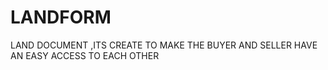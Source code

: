 # LANDFORM
LAND DOCUMENT ,ITS CREATE TO MAKE THE BUYER AND SELLER HAVE AN EASY ACCESS TO EACH OTHER
